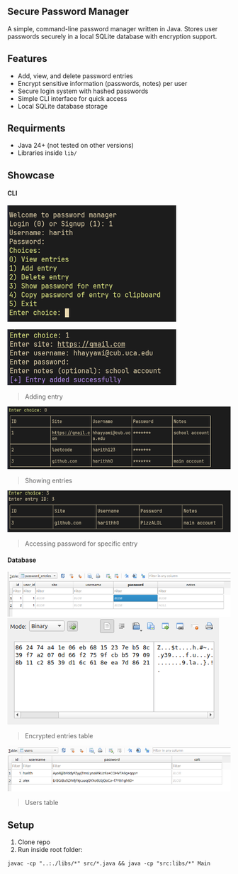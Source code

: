 ## Secure Password Manager

A simple, command-line password manager written in Java. Stores user passwords securely in a local SQLite database with encryption support. 

## Features

- Add, view, and delete password entries
- Encrypt sensitive information (passwords, notes) per user
- Secure login system with hashed passwords
- Simple CLI interface for quick access
- Local SQLite database storage

## Requirments
- Java 24+ (not tested on other versions)
- Libraries inside `lib/`


## Showcase 

#### CLI

![image](./media/1.png)

![image](./media/2.png)
> Adding entry

![image](./media/3.png)
> Showing entries

![image](./media/4.png)
> Accessing password for specific entry

#### Database

![image](./media/db1.png)
![image](./media/db2.png)
> Encrypted entries table

![image](./media/db3.png)
> Users table


## Setup

1. Clone repo
2. Run inside root folder:

```shell
javac -cp "..:./libs/*" src/*.java && java -cp "src:libs/*" Main


